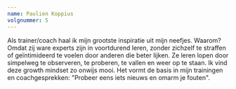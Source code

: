 ```yaml
---
name: Paulien Koppius
volgnummer: 5
---
```

Als trainer/coach haal ik mijn grootste inspiratie uit mijn neefjes. Waarom? Omdat zij ware experts zijn in voortdurend leren, zonder zichzelf te straffen of geïntimideerd te voelen door anderen die beter lijken. Ze leren lopen door simpelweg te observeren, te proberen, te vallen en weer op te staan. Ik vind deze growth mindset zo onwijs mooi. Het vormt de basis in mijn trainingen en coachgesprekken: "Probeer eens iets nieuws en omarm je fouten". 
